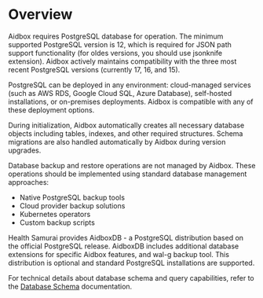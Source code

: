 # Overview

Aidbox requires PostgreSQL database for operation. The minimum supported PostgreSQL version is 12, which is required for JSON path support functionality (for oldes versions, you should use jsonknife extension). Aidbox actively maintains compatibility with the three most recent PostgreSQL versions (currently 17, 16, and 15).

PostgreSQL can be deployed in any environment: cloud-managed services (such as AWS RDS, Google Cloud SQL, Azure Database), self-hosted installations, or on-premises deployments. Aidbox is compatible with any of these deployment options.

During initialization, Aidbox automatically creates all necessary database objects including tables, indexes, and other required structures. Schema migrations are also handled automatically by Aidbox during version upgrades.

Database backup and restore operations are not managed by Aidbox. These operations should be implemented using standard database management approaches:
- Native PostgreSQL backup tools
- Cloud provider backup solutions
- Kubernetes operators
- Custom backup scripts

Health Samurai provides AidboxDB - a PostgreSQL distribution based on the official PostgreSQL release. AidboxDB includes additional database extensions for specific Aidbox features, and wal-g backup tool. This distribution is optional and standard PostgreSQL installations are supported.

For technical details about database schema and query capabilities, refer to the [Database Schema](./database-schema.md) documentation.